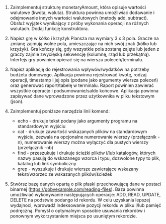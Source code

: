 1. Zaimplementuj strukturę monetaryAmount, która opisuje wartości walutowe (kwota, waluta).
   Struktura powinna umożliwiać dodawanie i odejmowanie innych wartości walutowych (metody add, subtract).
   Obsłuż wyjątek wynikający z próby wykonania operacji na różnych walutach. Dodaj funkcję konstruktora.

2. Napisz grę w kółko i krzyżyk
   Plansza ma wymiary 3 x 3 pola.
   Gracze na zmianę zajmują wolne pola, umieszczając na nich swój znak (kółko lub krzyżyk).
   Gra kończy się, gdy wszystkie pola zostaną zajęte lub jeden z graczy zajmie zwycięską sekwencję (kolumnę, rząd lub przekątną).
   Interfejs gry powinien opierać się na wierszu poleceń/terminalu.

3. Napisz aplikację do rejestrowania wpływów/wydatków na potrzeby budżetu domowego.
   Aplikacja powinna rejestrować kwotę, rodzaj operacji, timestamp i jej opis (podane jako argumenty wiersza poleceń)
   oraz generować raport/tabelę w terminalu. Raport powinien zawierać wszystkie operacje i podsumowanie/saldo końcowe.
   Aplikacja powinna zapisywać dane wprowadzone przez użytkownika w pliku tekstowym (json).

4. Zaimplementuj poniższe narzędzia linii komend:
   - echo - drukuje tekst podany jako argumenty programu na standardowym wyjściu
   - cat - drukuje zawartość wskazanych plików na standardowym wyjściu,
     zezwala na opcjonalne numerowanie wierszy (przełącznik -n),
     numerowanie wierszy można wyłączyć dla pustych wierszy (przełącznik -nb)
   - find - przeszukuje i drukuje ścieżki plików i/lub katalogów, których nazwy pasują do wskazanego wzorca i typu,
     dozwolone typy to plik, katalog lub link symboliczny
   - grep - wyszukuje i drukuje wiersze zawierające wskazany tekst/wzorzec ze wskazanych plików/ścieżek

5. Stwórsz bazę danych opartą o plik płaski przechowującą dane w postaci binarnej (https://gobyexample.com/reading-files).
   Baza powinna umożliwiać wykonywanie następujących operacje: ADD, READ, UPDATE, DELETE na podstwie podango id rekordu.
   W celu uzyskania lepszej wydajnoci, wprowadź indeksowanie pozycji rekordu w pliku i/lub pamięć podręczną.
   Pomyśl o optymalnym sposobie usuwania rekordów i ponownym wykorzystaniem miejsca po usuniętym rekordzie.